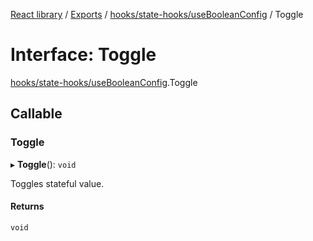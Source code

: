 [React library](../index.md) / [Exports](../modules.md) / [hooks/state-hooks/useBooleanConfig](../modules/hooks_state_hooks_useBooleanConfig.md) / Toggle

# Interface: Toggle

[hooks/state-hooks/useBooleanConfig](../modules/hooks_state_hooks_useBooleanConfig.md).Toggle

## Callable

### Toggle

▸ **Toggle**(): `void`

Toggles stateful value.

#### Returns

`void`
